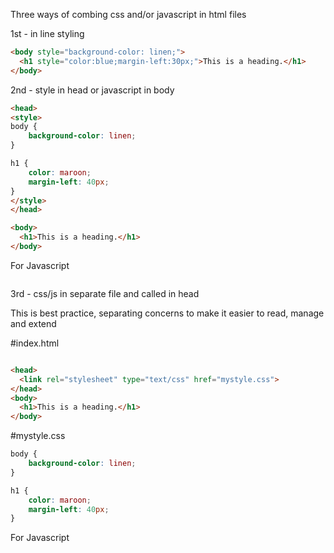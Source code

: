 Three ways of combing css and/or javascript in html files

1st - in line styling
```html
<body style="background-color: linen;">
  <h1 style="color:blue;margin-left:30px;">This is a heading.</h1>
</body>
```

2nd - style in head or javascript in body

```html
<head>
<style>
body {
    background-color: linen;
}

h1 {
    color: maroon;
    margin-left: 40px;
}
</style>
</head>

<body>
  <h1>This is a heading.</h1>
</body>
```

For Javascript

```html
```

3rd - css/js in separate file and called in head

This is best practice, separating concerns to make it easier to read, manage and extend

#index.html
```html

<head>
  <link rel="stylesheet" type="text/css" href="mystyle.css">
</head>
<body>
  <h1>This is a heading.</h1>
</body>
```

#mystyle.css
```css
body {
    background-color: linen;
}

h1 {
    color: maroon;
    margin-left: 40px;
}
```

For Javascript

```html
```

```javascript
```

